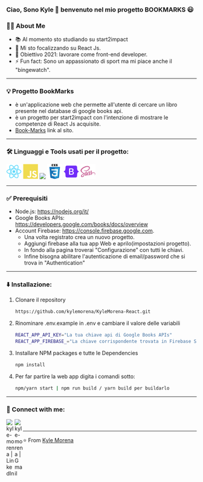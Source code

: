 ### Ciao, Sono Kyle 👋 benvenuto nel mio progetto BOOKMARKS 😃

### :technologist: About Me
- 📚 Al momento sto studiando su start2impact
- 🌱 Mi sto focalizzando su React Js.
- 🥅 Obiettivo 2021: lavorare come front-end developer.
- ⚡ Fun fact: Sono un appassionato di sport ma mi piace anche il "bingewatch".

---
### :bulb: Progetto BookMarks
- è un'applicazione web che permette all'utente di cercare un libro presente nel database di google books api.
- è un progetto per start2impact con l'intenzione di mostrare le competenze di React Js acquisite.
- [Book-Marks](https://book-marks.web.app/) link al sito.

---
### :hammer_and_wrench: Linguaggi e Tools usati per il progetto:
<code><img height="40" src="https://raw.githubusercontent.com/devicons/devicon/master/icons/react/react-original.svg"></code>
<code><img height="40" src="https://raw.githubusercontent.com/devicons/devicon/master/icons/javascript/javascript-plain.svg"></code>
<code><img height="40" src="https://cdn.jsdelivr.net/npm/programming-languages-logos@0.0.3/src/html/html_128x128.png"></code>
<code><img height="40" src="https://raw.githubusercontent.com/devicons/devicon/master/icons/css3/css3-original-wordmark.svg"></code>
<code><img height="40" src="https://raw.githubusercontent.com/devicons/devicon/master/icons/bootstrap/bootstrap-plain.svg"></code>
<code><img height="40" src="https://raw.githubusercontent.com/devicons/devicon/master/icons/sass/sass-original.svg"></code>

---
### :white_check_mark: Prerequisiti
- Node.js: https://nodejs.org/it/
- Google Books APIs: https://developers.google.com/books/docs/overview
- Account Firebase: https://console.firebase.google.com.
   - Una volta registrato crea un nuovo progetto.
   - Aggiungi firebase alla tua app Web e aprilo(impostazioni progetto).
   - In fondo alla pagina troverai "Configurazione" con tutti le chiavi.
   - Infine bisogna abilitare l'autenticazione di email/password che si trova in "Authentication"
   
---
### :arrow_down: Installazione:
1. Clonare il repository
   ```sh
   https://github.com/kylemorena/KyleMorena-React.git
   ```
2. Rinominare .env.example in .env e cambiare il valore delle variabili
   ```sh
   REACT_APP_API_KEY="La tua chiave api di Google Books APIs"
   REACT_APP_FIREBASE_="La chiave corrispondente trovata in Firebase SDK snippet - Configurazione"
   ```
3. Installare NPM packages e tutte le Dependencies 
   ```sh
   npm install 
   ```
4. Per far partire la web app digita i comandi sotto:
   ```sh
   npm/yarn start | npm run build / yarn build per buildarlo
   ```
   
---
### 🤝 Connect with me:

[<img align="left" alt="kyle-morena | LinkedIn" width="22px" src="https://cdn.jsdelivr.net/npm/simple-icons@v3/icons/linkedin.svg"/>][linkedin]

[<img align="left" alt="kyle-morena | Gmail" width="22px" src="https://cdn.jsdelivr.net/npm/simple-icons@v3/icons/gmail.svg"/>][gmail]

<br>

---


[linkedin]: www.linkedin.com/in/kyledenver-morena
[gmail]: https://mail.google.com/mail/u/0/?tab=um#inbox?compose=DmwnWrRnXVTlhMGndfgzgCvWlkMWjLSrwckLsqGpHktVNfBdkdrtsJptxblRJVNnCkPSCKJfFbPL

⭐️ From [Kyle Morena](https://github.com/kylemorena)

